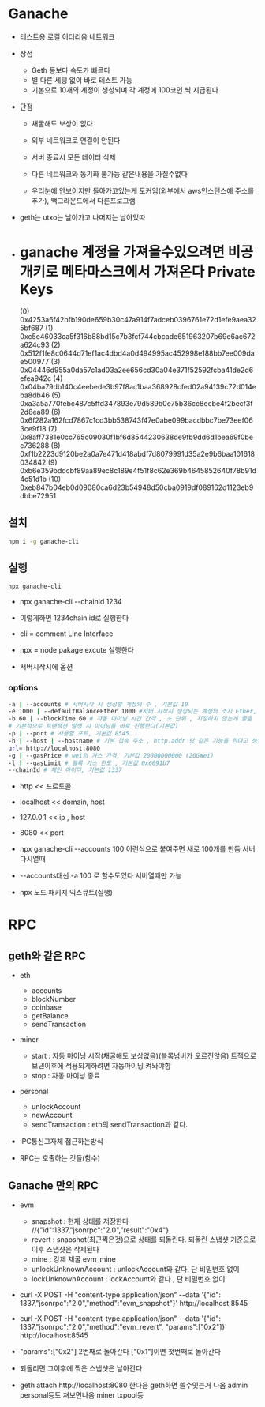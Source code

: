 # Ganache

- 테스트용 로컬 이더리움 네트워크
- 장점
  - Geth 등보다 속도가 빠르다
  - 별 다른 세팅 없이 바로 테스트 가능
  - 기본으로 10개의 계정이 생성되며 각 계정에 100코인 씩 지급된다
- 단점

  - 채굴해도 보상이 없다
  - 외부 네트워크로 연결이 안된다
  - 서버 종료시 모든 데이터 삭제

  - 다른 네트워크와 동기화 불가능 같은내용을 가질수없다
  - 우리눈에 안보이지만 돌아가고있는게 도커임(외부에서 aws인스턴스에 주소를 추가), 백그라운드에서 다른프로그램

- geth는 utxo는 날아가고 나머지는 남아있따

- ganache 계정을 가져올수있으려면 비공개키로 메타마스크에서 가져온다
  Private Keys
  ==================
  (0) 0x4253a6f42bfb190de659b30c47a914f7adceb0396761e72d1efe9aea325bf687
  (1) 0xc5e46033ca5f316b88bd15c7b3fcf744cbcade651963207b69e6ac672a624c93
  (2) 0x512f1fe8c0644d71ef1ac4dbd4a0d494995ac452998e188bb7ee009dae500977
  (3) 0x04446d955a0da57c1ad03a2ee656cd30a04e371f52592fcba41de2d6efea942c
  (4) 0x04ba79db140c4eebede3b97f8ac1baa368928cfed02a94139c72d014eba8db46
  (5) 0xa3a5a770febc487c5ffd347893e79d589b0e75b36cc8ecbe4f2becf3f2d8ea89
  (6) 0x6f282a162fcd7867c1cd3bb538743f47e0abe099bacdbbc7be73eef063ce9f18
  (7) 0x8aff7381e0cc765c09030f1bf6d8544230638de9fb9dd6d1bea69f0bec736288
  (8) 0xf1b2223d9120be2a0a7e471d418abdf7d8079991d35a2e9b6baa101618034842
  (9) 0xb6e359bddcbf89aa89ec8c189e4f51f8c62e369b4645852640f78b91d4c51d1b
  (10) 0xeb847b04eb0d09080ca6d23b54948d50cba0919df089162d1123eb9dbbe72951

## 설치

```sh
npm i -g ganache-cli
```

## 실행

```sh
npx ganache-cli
```

- npx ganache-cli --chainid 1234
- 이렇게하면 1234chain id로 실행한다
- cli = comment Line Interface
- npx = node pakage excute 실행한다

- 서버시작시에 옵션

### options

```sh
-a | --accounts # 서버시작 시 생성할 계정의 수 , 기본값 10
-e 1000 | --defaultBalanceEther 1000 #서버 시작시 생성되는 계정의 소지 Ether, 기본값 100
-b 60 | --blockTime 60 # 자동 마이닝 시간 간격 , 초 단위 , 지정하지 않는게 좋음
# 기본적으로 트랜잭션 발생 시 마이닝을 바로 진행한다(기본값)
-p | --port # 사용할 포트, 기본값 8545
-h | --host | --hostname # 기본 접속 주소 , http.addr 랑 같은 기능을 한다고 생각하면 된다 . 기본값 127.0.0.1 ex 집
url= http://localhost:8080
-g | --gasPrice # wei의 가스 가격, 기본값 20000000000 (20GWei)
-l | --gasLimit # 블록 가스 한도 , 기본값 0x6691b7
--chainId # 체인 아이디, 기본값 1337
```

- http << 프로토콜
- localhost << domain, host
- 127.0.0.1 << ip , host
- 8080 << port

- npx ganache-cli --accounts 100 이런식으로 붙여주면 새로 100개를 만듬 서버 다시열때
- --accounts대신 -a 100 로 할수도있다 서버열때만 가능
- npx 노드 패키지 익스큐트(실행)

# RPC

## geth와 같은 RPC

- eth
  - accounts
  - blockNumber
  - coinbase
  - getBalance
  - sendTransaction
- miner
  - start : 자동 마이닝 시작(채굴해도 보상없음)(블록넘버가 오르진않음) 트잭으로 보낸이후에 적용되게하려면 자동마이닝 켜놔야함
  - stop : 자동 마이닝 종료
- personal

  - unlockAccount
  - newAccount
  - sendTransaction : eth의 sendTransaction과 같다.

- IPC통신그자체 접근하는방식
- RPC는 호출하는 것들(함수)

## Ganache 만의 RPC

- evm

  - snapshot : 현재 상태를 저장한다 //{"id":1337,"jsonrpc":"2.0","result":"0x4"}
  - revert : snapshot(최근찍은것)으로 상태를 되돌린다. 되돌린 스냅샷 기준으로 이후 스냅샷은 삭제된다
  - mine : 강제 채굴 evm_mine
  - unlockUnknownAccount : unlockAccount와 같다, 단 비밀번호 없이
  - lockUnknownAccount : lockAccount와 같다 , 단 비밀번호 없이

- curl -X POST -H "content-type:application/json" --data '{"id": 1337,"jsonrpc":"2.0","method":"evm_snapshot"}' http://localhost:8545
- curl -X POST -H "content-type:application/json" --data '{"id": 1337,"jsonrpc":"2.0","method":"evm_revert", "params":["0x2"]}' http://localhost:8545
- "params":["0x2"] 2번째로 돌아간다 ["0x1"]이면 첫번째로 돌아간다
- 되돌리면 그이후에 찍은 스냅샷은 날아간다
- geth attach http://localhost:8080 한다음 geth하면 쓸수잇는거 나옴 admin personal등도 쳐보면나옴 miner txpool등
